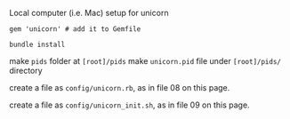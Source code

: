 Local computer (i.e. Mac) setup for unicorn

```
gem 'unicorn' # add it to Gemfile
```

```
bundle install
```

make `pids` folder at `[root]/pids`
make `unicorn.pid` file under `[root]/pids/` directory

create a file as `config/unicorn.rb`, as in file 08 on this page.

create a file as `config/unicorn_init.sh`, as in file 09 on this page.